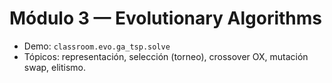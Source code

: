 ﻿# Módulo 3 — Evolutionary Algorithms

- Demo: `classroom.evo.ga_tsp.solve`
- Tópicos: representación, selección (torneo), crossover OX, mutación swap, elitismo.


